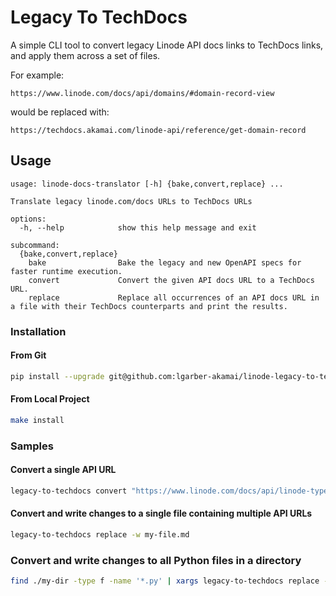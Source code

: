# Legacy To TechDocs

A simple CLI tool to convert legacy Linode API docs links to TechDocs links, and apply them across a set of files.

For example:

```
https://www.linode.com/docs/api/domains/#domain-record-view
```

would be replaced with:

```
https://techdocs.akamai.com/linode-api/reference/get-domain-record
```

## Usage

```
usage: linode-docs-translator [-h] {bake,convert,replace} ...

Translate legacy linode.com/docs URLs to TechDocs URLs

options:
  -h, --help            show this help message and exit

subcommand:
  {bake,convert,replace}
    bake                Bake the legacy and new OpenAPI specs for faster runtime execution.
    convert             Convert the given API docs URL to a TechDocs URL.
    replace             Replace all occurrences of an API docs URL in a file with their TechDocs counterparts and print the results.
```

### Installation

#### From Git

```bash
pip install --upgrade git@github.com:lgarber-akamai/linode-legacy-to-techdocs.git
```

#### From Local Project

```bash
make install
```

### Samples

#### Convert a single API URL

```bash
legacy-to-techdocs convert "https://www.linode.com/docs/api/linode-types/#type-view"
```

#### Convert and write changes to a single file containing multiple API URLs

```bash
legacy-to-techdocs replace -w my-file.md
```

### Convert and write changes to all Python files in a directory

```bash
find ./my-dir -type f -name '*.py' | xargs legacy-to-techdocs replace -w -f
```
